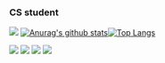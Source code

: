 ### CS student
![](http://antzuhl.cn:4000/get/@lanx06.readme)
[![Anurag's github stats](https://github-readme-stats.vercel.app/api?username=lanx06&show_icons=true&count_private=true&theme=synthwave)](https://github.com/anuraghazra/github-readme-stats)[![Top Langs](https://github-readme-stats.vercel.app/api/top-langs/?username=lanx06&show_icons=true&theme=synthwave)](https://github.com/anuraghazra/github-readme-stats)

![](https://img.shields.io/badge/-Vue.js-4fc08d?style=flat-square&logo=vue.js&logoColor=ffffff)
![](https://img.shields.io/badge/-node.js-339933?style=flat-square&logo=node.js&logoColor=ffffff)
![](https://img.shields.io/badge/IDE-Visual%20Studio%20Code-blue?style=flat-square&logo=visual-studio-code&logoColor=ffffff)
![](https://img.shields.io/badge/os-window-0078D6?style=flat-square&logo=windows&logoColor=ffffff)
